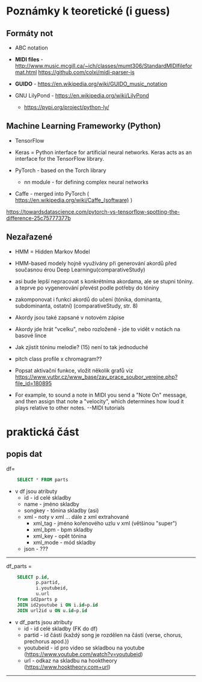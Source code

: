 # Poznámky k teoretické (i guess)

## Formáty not

* ABC notation

* __MIDI files__ - http://www.music.mcgill.ca/~ich/classes/mumt306/StandardMIDIfileformat.html
https://github.com/colxi/midi-parser-js

* __GUIDO__ - https://en.wikipedia.org/wiki/GUIDO_music_notation

* GNU LilyPond - https://en.wikipedia.org/wiki/LilyPond
    * https://pypi.org/project/python-ly/


## Machine Learning Frameworky (Python)

* TensorFlow

* Keras =  Python interface for artificial neural networks. Keras acts as an interface for the TensorFlow library.

* PyTorch - based on the Torch library
    * nn module -  for defining complex neural networks

* Caffe - merged into PyTorch ( https://en.wikipedia.org/wiki/Caffe_(software) )


https://towardsdatascience.com/pytorch-vs-tensorflow-spotting-the-difference-25c75777377b

## Nezařazené

* HMM = Hidden Markov Model

* HMM-based modely hojně využívány při generování akordů před současnou érou Deep Learningu(comparativeStudy)

* asi bude lepší nepracovat s konkrétníma akordama, ale se stupni tóniny. a teprve po vygenerování převést podle potřeby do tóniny

* zakomponovat i funkci akordů do učení (tónika, dominanta, subdominanta, ostatní) (comparativeStudy, str. 8)

* Akordy jsou také zapsané v notovém zápise

* Akordy jde hrát "vcelku", nebo rozloženě - jde to vidět v notách na basové lince

* Jak zjistit tóninu melodie? (15) není to tak jednoduché

* pitch class profile x chromagram??

* Popsat aktivační funkce, vložit několik grafů viz https://www.vutbr.cz/www_base/zav_prace_soubor_verejne.php?file_id=180895

*  For example, to sound a note in MIDI you send a "Note On" message, and then assign that note a "velocity", which determines how loud it plays relative to other notes.
    --MIDI tutorials


# praktická část

## popis dat

df=
```sql
    SELECT * FROM parts
```

* v df jsou atributy
    * id - id celé skladby
    * name - jméno skladby
    * songkey - tónina skladby (asi)
    * xml - noty v xml ... dále z xml extrahované
        * xml_tag - jméno kořenového uzlu v xml (většinou "super") 
        * xml_bpm - bpm skladby
        * xml_key - opět tónina 
        * xml_mode - mód skladby
    * json - ???

___________________________

df_parts = 
```sql
    SELECT p.id, 
           p.partid, 
           i.youtubeid, 
           u.url 
    from id2parts p 
    JOIN id2youtube i ON i.id=p.id 
    JOIN url2id u ON u.id=p.id
```

* v df_parts jsou atributy 
    * id - id celé skladby (FK do df)
    * partid - id části (každý song je rozdělen na části (verse, chorus, prechorus apod.))
    * youtubeid - id pro video se skladbou na youtube (https://www.youtube.com/watch?v=youtubeid)
    * url - odkaz na skladbu na hooktheory (https://www.hooktheory.com+url)

_____________________________